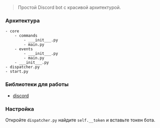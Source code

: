 > Простой Discord bot с красивой архитектурой.
### Архитектура ###
```
- core
    - commands
        - ___init___.py
        - main.py
    - events
        - ___init___.py
        - main.py
    - ___init___.py
- dispatcher.py
- start.py
```
### Библиотеки для работы ###
- [discord](https://pypi.org/project/discord/)

### Настройка ###
Откройте ``` dispatcher.py ``` найдите ``` self.__token ``` и вставьте токен бота.